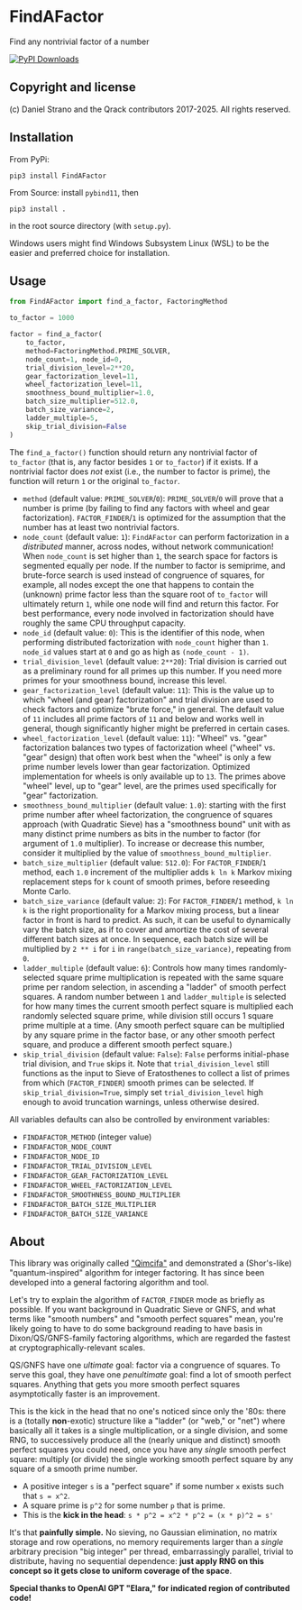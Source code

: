 # FindAFactor
Find any nontrivial factor of a number

[![PyPI Downloads](https://static.pepy.tech/badge/findafactor)](https://pepy.tech/projects/findafactor)

## Copyright and license
(c) Daniel Strano and the Qrack contributors 2017-2025. All rights reserved.

## Installation
From PyPi:
```
pip3 install FindAFactor
```

From Source: install `pybind11`, then
```
pip3 install .
```
in the root source directory (with `setup.py`).

Windows users might find Windows Subsystem Linux (WSL) to be the easier and preferred choice for installation.

## Usage

```py
from FindAFactor import find_a_factor, FactoringMethod

to_factor = 1000

factor = find_a_factor(
    to_factor,
    method=FactoringMethod.PRIME_SOLVER,
    node_count=1, node_id=0,
    trial_division_level=2**20,
    gear_factorization_level=11,
    wheel_factorization_level=11,
    smoothness_bound_multiplier=1.0,
    batch_size_multiplier=512.0,
    batch_size_variance=2,
    ladder_multiple=5,
    skip_trial_division=False
)
```

The `find_a_factor()` function should return any nontrivial factor of `to_factor` (that is, any factor besides `1` or `to_factor`) if it exists. If a nontrivial factor does _not_ exist (i.e., the number to factor is prime), the function will return `1` or the original `to_factor`.

- `method` (default value: `PRIME_SOLVER`/`0`): `PRIME_SOLVER`/`0` will prove that a number is prime (by failing to find any factors with wheel and gear factorization). `FACTOR_FINDER`/`1` is optimized for the assumption that the number has at least two nontrivial factors.
- `node_count` (default value: `1`): `FindAFactor` can perform factorization in a _distributed_ manner, across nodes, without network communication! When `node_count` is set higher than `1`, the search space for factors is segmented equally per node. If the number to factor is semiprime, and brute-force search is used instead of congruence of squares, for example, all nodes except the one that happens to contain the (unknown) prime factor less than the square root of `to_factor` will ultimately return `1`, while one node will find and return this factor. For best performance, every node involved in factorization should have roughly the same CPU throughput capacity.
- `node_id` (default value: `0`): This is the identifier of this node, when performing distributed factorization with `node_count` higher than `1`. `node_id` values start at `0` and go as high as `(node_count - 1)`.
- `trial_division_level` (default value: `2**20`): Trial division is carried out as a preliminary round for all primes up this number. If you need more primes for your smoothness bound, increase this level.
- `gear_factorization_level` (default value: `11`): This is the value up to which "wheel (and gear) factorization" and trial division are used to check factors and optimize "brute force," in general. The default value of `11` includes all prime factors of `11` and below and works well in general, though significantly higher might be preferred in certain cases.
- `wheel_factorization_level` (default value: `11`): "Wheel" vs. "gear" factorization balances two types of factorization wheel ("wheel" vs. "gear" design) that often work best when the "wheel" is only a few prime number levels lower than gear factorization. Optimized implementation for wheels is only available up to `13`. The primes above "wheel" level, up to "gear" level, are the primes used specifically for "gear" factorization.
- `smoothness_bound_multiplier` (default value: `1.0`): starting with the first prime number after wheel factorization, the congruence of squares approach (with Quadratic Sieve) has a "smoothness bound" unit with as many distinct prime numbers as bits in the number to factor (for argument of `1.0` multiplier). To increase or decrease this number, consider it multiplied by the value of `smoothness_bound_multiplier`.
- `batch_size_multiplier` (default value: `512.0`): For `FACTOR_FINDER`/`1` method, each `1.0` increment of the multiplier adds `k ln k` Markov mixing replacement steps for `k` count of smooth primes, before reseeding Monte Carlo.
- `batch_size_variance` (default value: `2`): For `FACTOR_FINDER`/`1` method, `k ln k` is the right proportionality for a Markov mixing process, but a linear factor in front is hard to predict. As such, it can be useful to dynamically vary the batch size, as if to cover and amortize the cost of several different batch sizes at once. In sequence, each batch size will be multiplied by `2 ** i` for `i` in `range(batch_size_variance)`, repeating from `0`.
- `ladder_multiple` (default value: `6`): Controls how many times randomly-selected square prime multiplication is repeated with the same square prime per random selection, in ascending a "ladder" of smooth perfect squares. A random number between `1` and `ladder_multiple` is selected for how many times the current smooth perfect square is multiplied each randomly selected square prime, while division still occurs 1 square prime multiple at a time. (Any smooth perfect square can be multiplied by any square prime in the factor base, or any other smooth perfect square, and produce a different smooth perfect square.)
- `skip_trial_division` (default value: `False`): `False` performs initial-phase trial division, and `True` skips it. Note that `trial_division_level` still functions as the input to Sieve of Eratosthenes to collect a list of primes from which (`FACTOR_FINDER`) smooth primes can be selected. If `skip_trial_division=True`, simply set `trial_division_level` high enough to avoid truncation warnings, unless otherwise desired.

All variables defaults can also be controlled by environment variables:
- `FINDAFACTOR_METHOD` (integer value)
- `FINDAFACTOR_NODE_COUNT`
- `FINDAFACTOR_NODE_ID`
- `FINDAFACTOR_TRIAL_DIVISION_LEVEL`
- `FINDAFACTOR_GEAR_FACTORIZATION_LEVEL`
- `FINDAFACTOR_WHEEL_FACTORIZATION_LEVEL`
- `FINDAFACTOR_SMOOTHNESS_BOUND_MULTIPLIER`
- `FINDAFACTOR_BATCH_SIZE_MULTIPLIER`
- `FINDAFACTOR_BATCH_SIZE_VARIANCE`

## About 
This library was originally called ["Qimcifa"](https://github.com/vm6502q/qimcifa) and demonstrated a (Shor's-like) "quantum-inspired" algorithm for integer factoring. It has since been developed into a general factoring algorithm and tool.

Let's try to explain the algorithm of `FACTOR_FINDER` mode as briefly as possible. If you want background in Quadratic Sieve or GNFS, and what terms like "smooth numbers" and "smooth perfect squares" mean, you're likely going to have to do some background reading to have basis in Dixon/QS/GNFS-family factoring algorithms, which are regarded the fastest at cryptographically-relevant scales.

QS/GNFS have one _ultimate_ goal: factor via a congruence of squares. To serve this goal, they have one _penultimate_ goal: find a lot of smooth perfect squares. Anything that gets you more smooth perfect squares asymptotically faster is an improvement.

This is the kick in the head that no one's noticed since only the '80s: there is a (totally **non**-exotic) structure like a "ladder" (or "web," or "net") where basically all it takes is a single multiplication, or a single division, and some RNG, to successively produce all the (nearly unique and distinct) smooth perfect squares you could need, once you have any _single_ smooth perfect square: multiply (or divide) the single working smooth perfect square by any square of a smooth prime number.

- A positive integer `s` is a "perfect square" if some number `x` exists such that `s = x^2`.
- A square prime is `p^2` for some number `p` that is prime.
- This is the **kick in the head**: `s * p^2 = x^2 * p^2 = (x * p)^2 = s'`

It's that **painfully simple.** No sieving, no Gaussian elimination, no matrix storage and row operations, no memory requirements larger than a _single_ arbitrary precision "big integer" per thread, embarrassingly parallel, trivial to distribute, having no sequential dependence: **just apply RNG on this concept so it gets close to uniform coverage of the space**.

**Special thanks to OpenAI GPT "Elara," for indicated region of contributed code!**
